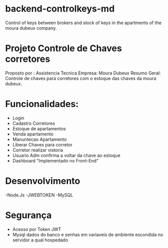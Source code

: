# backend-controlkeys-md
Control of keys between brokers and stock of keys in the apartments of the moura dubeux company.

# Projeto Controle de Chaves corretores
Proposto por : Assistencia Tecnica 
Empresa: Moura Dubeux
Resumo Geral: Controle de chaves para corretores com o estoque das chaves da moura dubeux.

# Funcionalidades: 
- Login
- Cadastro Corretores
- Estoque de apartamentos
- Venda apartamento
- Manuntecao Apartamento
- Liberar Chaves para corretor
- Corretor realizar vistoria
- Usuario Adm confirma a voltar da chave ao estoque
- Dashboard "Implementado no Front-End"

# Desenvolvimento

-Node.Js
-JWEBTOKEN
-MySQL

# Segurança
- Acesso por Token JWT
- Mysql dados do banco e senhas em variaveis de ambiente escondida no servidor a qual hospedado

